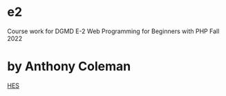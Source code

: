 # e2
Course work for DGMD E-2 Web Programming for Beginners with PHP Fall 2022

# by Anthony Coleman

[HES](https://extension.harvard.edu/)